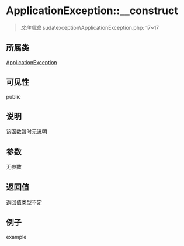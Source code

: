 # ApplicationException::__construct

> *文件信息* suda\exception\ApplicationException.php: 17~17
## 所属类 

[ApplicationException](../ApplicationException.md)

## 可见性

  public  
## 说明

该函数暂时无说明

## 参数

无参数

## 返回值
返回值类型不定

## 例子

example